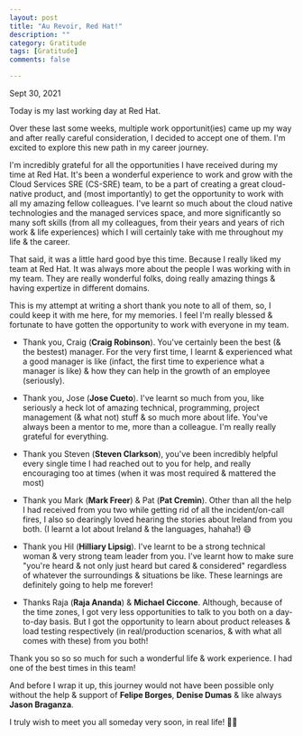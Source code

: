 ```yaml
---
layout: post
title: "Au Revoir, Red Hat!"
description: ""
category: Gratitude
tags: [Gratitude]
comments: false

---
```


Sept 30, 2021

Today is my last working day at Red Hat.

Over these last some weeks, multiple work opportunit(ies) came up my way and after really careful consideration, I decided to accept one of them. I'm excited to explore this new path in my career journey.

I'm incredibly grateful for all the opportunities I have received during my time at Red Hat. It's been a wonderful experience to work and grow with the Cloud Services SRE (CS-SRE) team, to be a part of creating a great cloud-native product, and (most importantly) to get the opportunity to work with all my amazing fellow colleagues. I've learnt so much about the cloud native technologies and the managed services space, and more significantly so many soft skills (from all my colleagues, from their years and years of rich work & life experiences) which I will certainly take with me throughout my life & the career.

That said, it was a little hard good bye this time. Because I really liked my team at Red Hat. It was always more about the people I was working with in my team. They are really wonderful folks, doing really amazing things & having expertize in different domains.

This is my attempt at writing a short thank you note to all of them, so, I could keep it with me here, for my memories. I feel I'm really blessed & fortunate to have gotten the opportunity to work with everyone in my team.

- Thank you, Craig (**Craig Robinson**). You've certainly been the best (& the bestest) manager. For the very first time, I learnt & experienced what a good manager is like (infact, the first time to experience what a manager is like) & how they can help in the growth of an employee (seriously).

- Thank you, Jose (**Jose Cueto**). I've learnt so much from you, like seriously a heck lot of amazing technical, programming, project management (& what not) stuff & so much more about life. You've always been a mentor to me, more than a colleague. I'm really really grateful for everything.

- Thank you Steven (**Steven Clarkson**), you've been incredibly helpful every single time I had reached out to you for help, and really encouraging too at times (when it was most required & mattered the most)

- Thank you Mark (**Mark Freer**) & Pat (**Pat Cremin**). Other than all the help I had received from you two while getting rid of all the incident/on-call fires, I also so dearingly loved hearing the stories about Ireland from you both. (I learnt a lot about Ireland & the languages, hahaha!) 😄

- Thank you Hil (**Hilliary Lipsig**). I've learnt to be a strong technical woman & very strong team leader from you. I've learnt how to make sure "you're heard & not only just heard but cared & considered" regardless of whatever the surroundings & situations be like. These learnings are definitely going to help me forever!

- Thanks Raja (**Raja Ananda**) & **Michael Ciccone**. Although, because of the time zones, I got very less opportunities to talk to you both on a day-to-day basis. But I got the opportunity to learn about product releases & load testing respectively  (in real/production scenarios, & with what all comes with these) from you both!

Thank you so so so much for such a wonderful life & work experience. I had one of the best times in this team!

And before I wrap it up, this journey would not have been possible only without the help & support of **Felipe Borges**, **Denise Dumas** & like always **Jason Braganza**.

I truly wish to meet you all someday very soon, in real life! 🙋‍♀️
